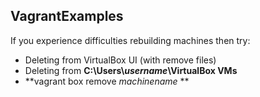 ## VagrantExamples

If you experience difficulties rebuilding machines then try:

* Deleting from VirtualBox UI (with remove files)
* Deleting from **C:\Users\\*username*\VirtualBox VMs**
* **vagrant box remove *machinename* **

